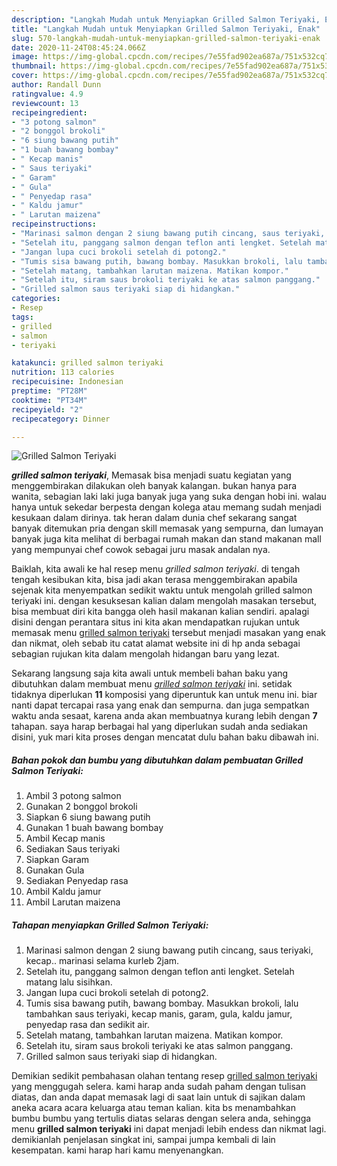 ```yaml
---
description: "Langkah Mudah untuk Menyiapkan Grilled Salmon Teriyaki, Enak"
title: "Langkah Mudah untuk Menyiapkan Grilled Salmon Teriyaki, Enak"
slug: 570-langkah-mudah-untuk-menyiapkan-grilled-salmon-teriyaki-enak
date: 2020-11-24T08:45:24.066Z
image: https://img-global.cpcdn.com/recipes/7e55fad902ea687a/751x532cq70/grilled-salmon-teriyaki-foto-resep-utama.jpg
thumbnail: https://img-global.cpcdn.com/recipes/7e55fad902ea687a/751x532cq70/grilled-salmon-teriyaki-foto-resep-utama.jpg
cover: https://img-global.cpcdn.com/recipes/7e55fad902ea687a/751x532cq70/grilled-salmon-teriyaki-foto-resep-utama.jpg
author: Randall Dunn
ratingvalue: 4.9
reviewcount: 13
recipeingredient:
- "3 potong salmon"
- "2 bonggol brokoli"
- "6 siung bawang putih"
- "1 buah bawang bombay"
- " Kecap manis"
- " Saus teriyaki"
- " Garam"
- " Gula"
- " Penyedap rasa"
- " Kaldu jamur"
- " Larutan maizena"
recipeinstructions:
- "Marinasi salmon dengan 2 siung bawang putih cincang, saus teriyaki, kecap.. marinasi selama kurleb 2jam."
- "Setelah itu, panggang salmon dengan teflon anti lengket. Setelah matang lalu sisihkan."
- "Jangan lupa cuci brokoli setelah di potong2."
- "Tumis sisa bawang putih, bawang bombay. Masukkan brokoli, lalu tambahkan saus teriyaki, kecap manis, garam, gula, kaldu jamur, penyedap rasa dan sedikit air."
- "Setelah matang, tambahkan larutan maizena. Matikan kompor."
- "Setelah itu, siram saus brokoli teriyaki ke atas salmon panggang."
- "Grilled salmon saus teriyaki siap di hidangkan."
categories:
- Resep
tags:
- grilled
- salmon
- teriyaki

katakunci: grilled salmon teriyaki 
nutrition: 113 calories
recipecuisine: Indonesian
preptime: "PT28M"
cooktime: "PT34M"
recipeyield: "2"
recipecategory: Dinner

---
```



![Grilled Salmon Teriyaki](https://img-global.cpcdn.com/recipes/7e55fad902ea687a/751x532cq70/grilled-salmon-teriyaki-foto-resep-utama.jpg)

<b><i>grilled salmon teriyaki</i></b>, Memasak bisa menjadi suatu kegiatan yang menggembirakan dilakukan oleh banyak kalangan. bukan hanya para wanita, sebagian laki laki juga banyak juga yang suka dengan hobi ini. walau hanya untuk sekedar berpesta dengan kolega atau memang sudah menjadi kesukaan dalam dirinya. tak heran dalam dunia chef sekarang sangat banyak ditemukan pria dengan skill memasak yang sempurna, dan lumayan banyak juga kita melihat di berbagai rumah makan dan stand makanan mall yang mempunyai chef cowok sebagai juru masak andalan nya.

Baiklah, kita awali ke hal resep menu <i>grilled salmon teriyaki</i>. di tengah tengah kesibukan kita, bisa jadi akan terasa menggembirakan apabila sejenak kita menyempatkan sedikit waktu untuk mengolah grilled salmon teriyaki ini. dengan kesuksesan kalian dalam mengolah masakan tersebut, bisa membuat diri kita bangga oleh hasil makanan kalian sendiri. apalagi disini dengan perantara situs ini kita akan mendapatkan rujukan untuk memasak menu <u>grilled salmon teriyaki</u> tersebut menjadi masakan yang enak dan nikmat, oleh sebab itu catat alamat website ini di hp anda sebagai sebagian rujukan kita dalam mengolah hidangan baru yang lezat.




Sekarang langsung saja kita awali untuk membeli bahan baku yang dibutuhkan dalam membuat menu <u><i>grilled salmon teriyaki</i></u> ini. setidak tidaknya diperlukan <b>11</b> komposisi yang diperuntuk kan untuk menu ini. biar nanti dapat tercapai rasa yang enak dan sempurna. dan juga sempatkan waktu anda sesaat, karena anda akan membuatnya kurang lebih dengan <b>7</b> tahapan. saya harap berbagai hal yang diperlukan sudah anda sediakan disini, yuk mari kita proses dengan mencatat dulu bahan baku dibawah ini.

<!--inarticleads1-->

##### Bahan pokok dan bumbu yang dibutuhkan dalam pembuatan Grilled Salmon Teriyaki:

1. Ambil 3 potong salmon
1. Gunakan 2 bonggol brokoli
1. Siapkan 6 siung bawang putih
1. Gunakan 1 buah bawang bombay
1. Ambil  Kecap manis
1. Sediakan  Saus teriyaki
1. Siapkan  Garam
1. Gunakan  Gula
1. Sediakan  Penyedap rasa
1. Ambil  Kaldu jamur
1. Ambil  Larutan maizena




<!--inarticleads2-->

##### Tahapan menyiapkan Grilled Salmon Teriyaki:

1. Marinasi salmon dengan 2 siung bawang putih cincang, saus teriyaki, kecap.. marinasi selama kurleb 2jam.
1. Setelah itu, panggang salmon dengan teflon anti lengket. Setelah matang lalu sisihkan.
1. Jangan lupa cuci brokoli setelah di potong2.
1. Tumis sisa bawang putih, bawang bombay. Masukkan brokoli, lalu tambahkan saus teriyaki, kecap manis, garam, gula, kaldu jamur, penyedap rasa dan sedikit air.
1. Setelah matang, tambahkan larutan maizena. Matikan kompor.
1. Setelah itu, siram saus brokoli teriyaki ke atas salmon panggang.
1. Grilled salmon saus teriyaki siap di hidangkan.




Demikian sedikit pembahasan olahan tentang resep <u>grilled salmon teriyaki</u> yang menggugah selera. kami harap anda sudah paham dengan tulisan diatas, dan anda dapat memasak lagi di saat lain untuk di sajikan dalam aneka acara acara keluarga atau teman kalian. kita bs menambahkan bumbu bumbu yang tertulis diatas selaras dengan selera anda, sehingga menu <b>grilled salmon teriyaki</b> ini dapat menjadi lebih endess dan nikmat lagi. demikianlah penjelasan singkat ini, sampai jumpa kembali di lain kesempatan. kami harap hari kamu menyenangkan.
